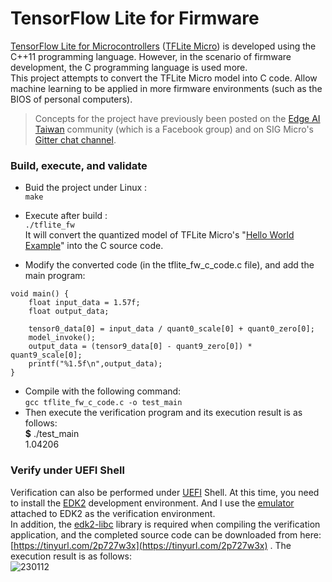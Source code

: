 # TensorFlow Lite for Firmware  
[TensorFlow Lite for Microcontrollers](https://www.tensorflow.org/lite/microcontrollers) ([TFLite Micro](https://github.com/tensorflow/tflite-micro)) is developed using the C++11 programming language. However, in the scenario of firmware development, the C programming language is used more.  
This project attempts to convert the TFLite Micro model into C code. Allow machine learning to be applied in more firmware environments (such as the BIOS of personal computers).  
  
> Concepts for the project have previously been posted on the [Edge AI Taiwan](https://www.facebook.com/groups/edgeaitw/) community (which is a Facebook group) and on SIG Micro's [Gitter chat channel](https://gitter.im/tensorflow/sig-micro).  
  
### Build, execute, and validate
  
* Buid the project under Linux :  
`make`  
  
* Execute after build :  
`./tflite_fw`  
It will convert the quantized model of TFLite Micro's "[Hello World Example](https://github.com/tensorflow/tflite-micro/tree/main/tensorflow/lite/micro/examples/hello_world)" into the C source code.  
  
* Modify the converted code (in the tflite_fw_c_code.c file), and add the main program:  
  
```  
void main() {
    float input_data = 1.57f;
    float output_data;
    
    tensor0_data[0] = input_data / quant0_scale[0] + quant0_zero[0];
    model_invoke();
    output_data = (tensor9_data[0] - quant9_zero[0]) * quant9_scale[0];
    printf("%1.5f\n",output_data);
}
```  
  
* Compile with the following command:  
`gcc tflite_fw_c_code.c -o test_main`  
* Then execute the verification program and its execution result is as follows:  
**$** ./test_main  
1.04206  
  
### Verify under UEFI Shell  
Verification can also be performed under [UEFI](https://uefi.org/) Shell. At this time, you need to install the [EDK2](https://github.com/tianocore/edk2) development environment. And I use the [emulator](https://github.com/tianocore/edk2/blob/master/EmulatorPkg/Readme.md) attached to EDK2 as the verification environment.  
In addition, the [edk2-libc](https://github.com/tianocore/edk2-libc) library is required when compiling the verification application, and the completed source code can be downloaded from here: [https://tinyurl.com/2p727w3x](https://tinyurl.com/2p727w3x) . The execution result is as follows:  
![230112](https://user-images.githubusercontent.com/44540872/212110306-6ad8e4ce-d07a-48d6-9dcc-7c8c2bfccb62.png)

